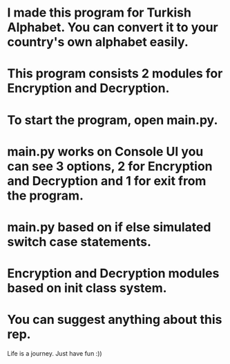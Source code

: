# I made this program for Turkish Alphabet. You can convert it to your country's own alphabet easily.
# This program consists 2 modules for Encryption and Decryption.
# To start the program, open main.py.
# main.py works on Console UI you can see 3 options, 2 for Encryption and Decryption and 1 for exit from the program.
# main.py based on if else simulated switch case statements.
# Encryption and Decryption modules based on init class system.
# You can suggest anything about this rep.

Life is a journey. Just have fun :))
